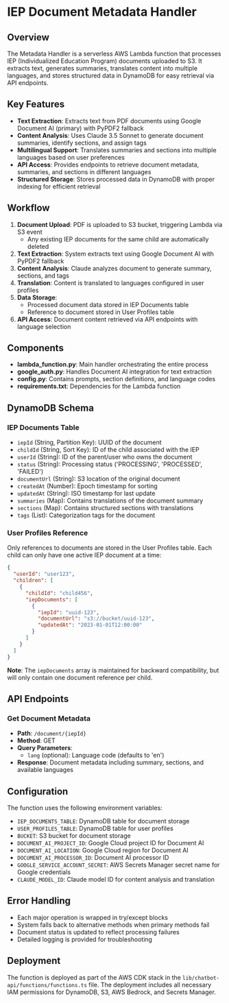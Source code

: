 # IEP Document Metadata Handler

## Overview
The Metadata Handler is a serverless AWS Lambda function that processes IEP (Individualized Education Program) documents uploaded to S3. It extracts text, generates summaries, translates content into multiple languages, and stores structured data in DynamoDB for easy retrieval via API endpoints.

## Key Features
- **Text Extraction**: Extracts text from PDF documents using Google Document AI (primary) with PyPDF2 fallback
- **Content Analysis**: Uses Claude 3.5 Sonnet to generate document summaries, identify sections, and assign tags
- **Multilingual Support**: Translates summaries and sections into multiple languages based on user preferences
- **API Access**: Provides endpoints to retrieve document metadata, summaries, and sections in different languages
- **Structured Storage**: Stores processed data in DynamoDB with proper indexing for efficient retrieval

## Workflow
1. **Document Upload**: PDF is uploaded to S3 bucket, triggering Lambda via S3 event
   - Any existing IEP documents for the same child are automatically deleted
2. **Text Extraction**: System extracts text using Google Document AI with PyPDF2 fallback
3. **Content Analysis**: Claude analyzes document to generate summary, sections, and tags
4. **Translation**: Content is translated to languages configured in user profiles
5. **Data Storage**: 
   - Processed document data stored in IEP Documents table
   - Reference to document stored in User Profiles table
6. **API Access**: Document content retrieved via API endpoints with language selection

## Components
- **lambda_function.py**: Main handler orchestrating the entire process
- **google_auth.py**: Handles Document AI integration for text extraction
- **config.py**: Contains prompts, section definitions, and language codes
- **requirements.txt**: Dependencies for the Lambda function

## DynamoDB Schema

### IEP Documents Table
- `iepId` (String, Partition Key): UUID of the document
- `childId` (String, Sort Key): ID of the child associated with the IEP
- `userId` (String): ID of the parent/user who owns the document
- `status` (String): Processing status ('PROCESSING', 'PROCESSED', 'FAILED')
- `documentUrl` (String): S3 location of the original document
- `createdAt` (Number): Epoch timestamp for sorting
- `updatedAt` (String): ISO timestamp for last update
- `summaries` (Map): Contains translations of the document summary
- `sections` (Map): Contains structured sections with translations
- `tags` (List): Categorization tags for the document

### User Profiles Reference
Only references to documents are stored in the User Profiles table. Each child can only have one active IEP document at a time:
```json
{
  "userId": "user123",
  "children": [
    {
      "childId": "child456",
      "iepDocuments": [
        {
          "iepId": "uuid-123",
          "documentUrl": "s3://bucket/uuid-123",
          "updatedAt": "2023-01-01T12:00:00"
        }
      ]
    }
  ]
}
```
**Note**: The `iepDocuments` array is maintained for backward compatibility, but will only contain one document reference per child.

## API Endpoints

### Get Document Metadata
- **Path**: `/document/{iepId}`
- **Method**: GET
- **Query Parameters**:
  - `lang` (optional): Language code (defaults to 'en')
- **Response**: Document metadata including summary, sections, and available languages

## Configuration
The function uses the following environment variables:
- `IEP_DOCUMENTS_TABLE`: DynamoDB table for document storage
- `USER_PROFILES_TABLE`: DynamoDB table for user profiles
- `BUCKET`: S3 bucket for document storage
- `DOCUMENT_AI_PROJECT_ID`: Google Cloud project ID for Document AI
- `DOCUMENT_AI_LOCATION`: Google Cloud region for Document AI
- `DOCUMENT_AI_PROCESSOR_ID`: Document AI processor ID
- `GOOGLE_SERVICE_ACCOUNT_SECRET`: AWS Secrets Manager secret name for Google credentials
- `CLAUDE_MODEL_ID`: Claude model ID for content analysis and translation

## Error Handling
- Each major operation is wrapped in try/except blocks
- System falls back to alternative methods when primary methods fail
- Document status is updated to reflect processing failures
- Detailed logging is provided for troubleshooting

## Deployment
The function is deployed as part of the AWS CDK stack in the `lib/chatbot-api/functions/functions.ts` file. The deployment includes all necessary IAM permissions for DynamoDB, S3, AWS Bedrock, and Secrets Manager. 